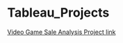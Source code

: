 # Tableau_Projects
[Video Game Sale Analysis Project link](https://public.tableau.com/views/VideoGamesSalesAnalysis_17077227832560/Dashboard1?:language=en-GB&publish=yes&:sid=&:display_count=n&:origin=viz_share_link)

